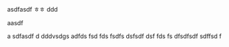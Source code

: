 asdfasdf
ㅎㅎ
ddd

aasdf


a
sdfasdf
d
dddvsdgs
adfds
fsd
fds
fsdfs
dsfsdf
dsf
fds
fs
dfsdfsdf
sdffsd
f